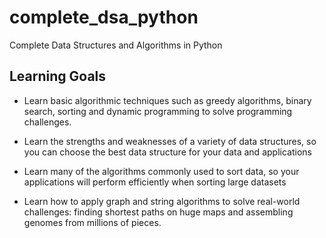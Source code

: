 # complete_dsa_python
Complete Data Structures and Algorithms in Python

## Learning Goals
* Learn basic algorithmic techniques such as greedy algorithms, binary search, sorting and dynamic programming to solve programming challenges.

* Learn the strengths and weaknesses of a variety of data structures, so you can choose the best data structure for your data and applications

* Learn many of the algorithms commonly used to sort data, so your applications will perform efficiently when sorting large datasets

* Learn how to apply graph and string algorithms to solve real-world challenges: finding shortest paths on huge maps and assembling genomes from millions of pieces.